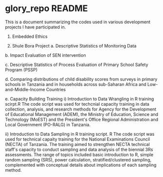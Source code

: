 # glory_repo README

This is a document summarizing the codes used in various development projects I have participated in.

1. Embedded Ethics 


2. Shule Bora Project
a. Descriptive Statistics of Monitoring Data



b. Impact Evaluation of SEN intervention


c. Descriptive Statistics of Process Evaluation of Primary School Safety Program (PSSP)


d. Comparing distributions of child disability scores from surveys in primary schools in Tanzania and in households across sub-Saharan Africa and Low-and-Middle-Income Countries

e. Capacity Building Training
  i) Introduction to Data Wrangling in R training scirpt.R
The code script was used for techcnial capacity training in data collection, analysis, and research methods for Agency for the Development of Educational Management (ADEM), the Ministry of Education, Science and Technology (MoEST) and the President's Office Regional Administration and Local Government (PO-RALG) in Tanzania. 

  ii) Introduction to Data Sampling in R training script. R
The code script was used for technical capaity training for the National Examinations Council (NECTA) of Tanzania. The training aimed to strengthen NECTA technical staff's capacity to conduct sampling and data analysis of the biennial 3Rs assessments. The range of topics included basic introduction to R, simple random sampling (SRS), power calculation, stratified/clustered sampling, complemented with conceptual details about implications of each sampling method. 
  

